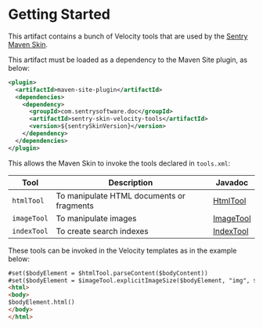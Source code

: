# Getting Started

This artifact contains a bunch of Velocity tools that are used by the
[Sentry Maven Skin](https://sentrysoftware/github.io/maven-skin).

This artifact must be loaded as a dependency to the Maven Site plugin, as below:

```xml
<plugin>
  <artifactId>maven-site-plugin</artifactId>
  <dependencies>
    <dependency>
      <groupId>com.sentrysoftware.doc</groupId>
      <artifactId>sentry-skin-velocity-tools</artifactId>
      <version>${sentrySkinVersion}</version>
    </dependency>
  </dependencies>
</plugin>
```

This allows the Maven Skin to invoke the tools declared in `tools.xml`:

| Tool | Description | Javadoc |
|---|---|---|
| `htmlTool` | To manipulate HTML documents or fragments | [HtmlTool](apidocs/org/sentrysoftware/maven/skin/HtmlTool.html) |
| `imageTool` | To manipulate images | [ImageTool](apidocs/org/sentrysoftware/maven/skin/ImageTool.html) |
| `indexTool` | To create search indexes | [IndexTool](apidocs/org/sentrysoftware/maven/skin/IndexTool.html) |

These tools can be invoked in the Velocity templates as in the example below:

```html
#set($bodyElement = $htmlTool.parseContent($bodyContent))
#set($bodyElement = $imageTool.explicitImageSize($bodyElement, "img", ${project.reporting.outputDirectory}, $currentFileName))
<html>
<body>
$bodyElement.html()
</body>
</html>
```
